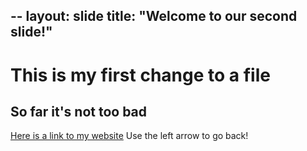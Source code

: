 --
layout: slide
title: "Welcome to our second slide!"
---
# This is my first change to a file
## So far it's not too bad
[Here is a link to my website](https://annexosteopathy.com)
Use the left arrow to go back!

